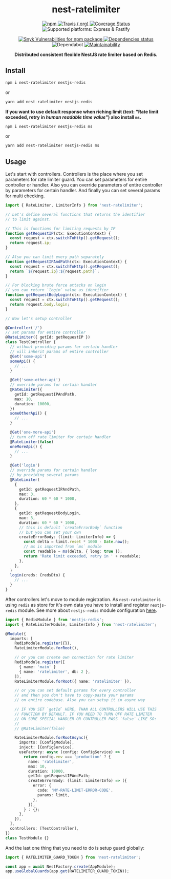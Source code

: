 <h1 align="center">nest-ratelimiter</h1>

<p align="center">
  <a href="https://www.npmjs.com/package/nest-ratelimiter">
    <img alt="npm" src="https://img.shields.io/npm/v/nest-ratelimiter" />
  </a>
  <a href="https://travis-ci.org/iamolegga/nestjs-ratelimiter">
    <img alt="Travis (.org)" src="https://img.shields.io/travis/iamolegga/nestjs-ratelimiter" />
  </a>
  <a href="https://coveralls.io/github/iamolegga/nestjs-ratelimiter?branch=master">
    <img alt="Coverage Status" src="https://coveralls.io/repos/github/iamolegga/nestjs-ratelimiter/badge.svg?branch=master" />
  </a>
  <img alt="Supported platforms: Express & Fastify" src="https://img.shields.io/badge/platforms-Express%20%26%20Fastify-green" />
</p>
<p align="center">
  <a href="https://snyk.io/test/github/iamolegga/nestjs-ratelimiter">
    <img alt="Snyk Vulnerabilities for npm package" src="https://img.shields.io/snyk/vulnerabilities/npm/nest-ratelimiter" />
  </a>
  <a href="https://david-dm.org/iamolegga/nestjs-ratelimiter">
    <img alt="Dependencies status" src="https://badgen.net/david/dep/iamolegga/nestjs-ratelimiter">
  </a>
  <img alt="Dependabot" src="https://badgen.net/dependabot/iamolegga/nestjs-ratelimiter/?icon=dependabot">
  <a href="https://codeclimate.com/github/iamolegga/nestjs-ratelimiter">
    <img alt="Maintainability" src="https://badgen.net/codeclimate/maintainability/iamolegga/nestjs-ratelimiter">
  </a>
</p>

<p align="center"><b>Distributed consistent flexible NestJS rate limiter based on Redis.</b></p>

## Install

```sh
npm i nest-ratelimiter nestjs-redis
```

or

```sh
yarn add nest-ratelimiter nestjs-redis
```

**If you want to use default response when riching limit (text: "Rate limit exceeded, retry in _human readable time value_") also install `ms`.**

```sh
npm i nest-ratelimiter nestjs-redis ms
```

or

```sh
yarn add nest-ratelimiter nestjs-redis ms
```

## Usage

Let's start with controllers.
Controllers is the place where you set parameters for rate limiter guard.
You can set parameters for entire controller or handler.
Also you can override parameters of entire controller by parameters for certain handler.
And finally you can set several params for multi checking.

```ts
import { RateLimiter, LimiterInfo } from 'nest-ratelimiter';

// Let's define several functions that returns the identifier
// to limit against.

// This is functions for limiting requests by IP
function getRequestIP(ctx: ExecutionContext) {
  const request = ctx.switchToHttp().getRequest();
  return request.ip;
}

// Also you can limit every path separately
function getRequestIPAndPath(ctx: ExecutionContext) {
  const request = ctx.switchToHttp().getRequest();
  return `${request.ip}:${request.path}`;
}

// For blocking brute force attacks on login
// you can return `login` value as identifier
function getRequestBodyLogin(ctx: ExecutionContext) {
  const request = ctx.switchToHttp().getRequest();
  return request.body.login;
}

// Now let's setup controller

@Controller('/')
// set params for entire controller
@RateLimiter({ getId: getRequestIP })
class TestController {
  // without providing params for certain handler
  // will inherit params of entire controller
  @Get('some-api')
  someApi() {
    // ...
  }

  @Get('some-other-api')
  // override params for certain handler
  @RateLimiter({
    getId: getRequestIPAndPath,
    max: 10,
    duration: 10000,
  })
  someOtherApi() {
    // ...
  }

  @Get('one-more-api')
  // turn off rate limiter for certain handler
  @RateLimiter(false)
  oneMoreApi() {
    // ...
  }

  @Get('login')
  // override params for certain handler
  // by providing several params
  @RateLimiter(
    {
      getId: getRequestIPAndPath,
      max: 3,
      duration: 60 * 60 * 1000,
    },
    {
      getId: getRequestBodyLogin,
      max: 3,
      duration: 60 * 60 * 1000,
      // this is default `createErrorBody` function
      // but you can set your own
      createErrorBody: (limit: LimiterInfo) => {
        const delta = limit.reset * 1000 - Date.now();
        // ms is imported from `ms` module
        const readable = ms(delta, { long: true });
        return 'Rate limit exceeded, retry in ' + readable;
      },
    },
  )
  login(creds: CredsDto) {
    // ...
  }
}
```

After controllers let's move to module registration.
As `nest-ratelimiter` is using `redis` as store for it's own data you have to install and register `nestjs-redis` module.
See more about `nestjs-redis` module configuration [here](https://www.npmjs.com/package/nestjs-redis).

```ts
import { RedisModule } from 'nestjs-redis';
import { RateLimiterModule, LimiterInfo } from 'nest-ratelimiter';

@Module({
  imports: [
    RedisModule.register({}),
    RateLimiterModule.forRoot(),

    // or you can create own connection for rate limiter
    RedisModule.register([
      { name: 'main' }
      { name: 'ratelimiter', db: 2 },
    ]),
    RateLimiterModule.forRoot({ name: 'ratelimiter' }),

    // or you can set default params for every controller
    // and then you don't have to copy-paste your params
    // on entire codebase. Also you can setup it in async way

    // IF YOU SET `getId` HERE, THAN ALL CONTROLLERS WILL USE THIS
    // FUNCTION BY DEFAULT. IF YOU NEED TO TURN OFF RATE LIMITER
    // ON SOME SPECIAL HANDLER OR CONTROLLER PASS `false` LIKE SO:
    //
    // @RateLimiter(false)

    RateLimiterModule.forRootAsync({
      imports: [ConfigModule],
      inject: [ConfigService],
      useFactory: async (config: ConfigService) => {
        return config.env === 'production' ? {
          name: 'ratelimiter',
          max: 10,
          duration: 10000,
          getId: getRequestIPAndPath;
          createErrorBody: (limit: LimiterInfo) => ({
            error: {
              code: 'MY-RATE-LIMIT-ERROR-CODE',
              params: limit,
            },
          }),
        } : {};
      },
    }),
  ],
  controllers: [TestController],
})
class TestModule {}
```

And the last one thing that you need to do is setup guard globally:

```ts
import { RATELIMITER_GUARD_TOKEN } from 'nest-ratelimiter';

const app = await NestFactory.create(AppModule);
app.useGlobalGuards(app.get(RATELIMITER_GUARD_TOKEN));
```
